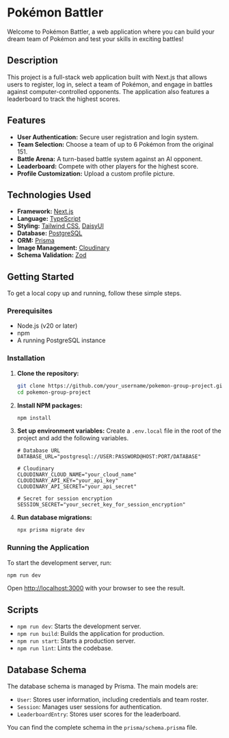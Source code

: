 # Pokémon Battler

Welcome to Pokémon Battler, a web application where you can build your dream team of Pokémon and test your skills in exciting battles!

## Description

This project is a full-stack web application built with Next.js that allows users to register, log in, select a team of Pokémon, and engage in battles against computer-controlled opponents. The application also features a leaderboard to track the highest scores.

## Features

- **User Authentication:** Secure user registration and login system.
- **Team Selection:** Choose a team of up to 6 Pokémon from the original 151.
- **Battle Arena:** A turn-based battle system against an AI opponent.
- **Leaderboard:** Compete with other players for the highest score.
- **Profile Customization:** Upload a custom profile picture.

## Technologies Used

- **Framework:** [Next.js](https://nextjs.org/)
- **Language:** [TypeScript](https://www.typescriptlang.org/)
- **Styling:** [Tailwind CSS](https://tailwindcss.com/), [DaisyUI](https://daisyui.com/)
- **Database:** [PostgreSQL](https://www.postgresql.org/)
- **ORM:** [Prisma](https://www.prisma.io/)
- **Image Management:** [Cloudinary](https://cloudinary.com/)
- **Schema Validation:** [Zod](https://zod.dev/)

## Getting Started

To get a local copy up and running, follow these simple steps.

### Prerequisites

- Node.js (v20 or later)
- npm
- A running PostgreSQL instance

### Installation

1.  **Clone the repository:**

    ```sh
    git clone https://github.com/your_username/pokemon-group-project.git
    cd pokemon-group-project
    ```

2.  **Install NPM packages:**

    ```sh
    npm install
    ```

3.  **Set up environment variables:**
    Create a `.env.local` file in the root of the project and add the following variables.

    ```env
    # Database URL
    DATABASE_URL="postgresql://USER:PASSWORD@HOST:PORT/DATABASE"

    # Cloudinary
    CLOUDINARY_CLOUD_NAME="your_cloud_name"
    CLOUDINARY_API_KEY="your_api_key"
    CLOUDINARY_API_SECRET="your_api_secret"

    # Secret for session encryption
    SESSION_SECRET="your_secret_key_for_session_encryption"
    ```

4.  **Run database migrations:**
    ```sh
    npx prisma migrate dev
    ```

### Running the Application

To start the development server, run:

```sh
npm run dev
```

Open [http://localhost:3000](http://localhost:3000) with your browser to see the result.

## Scripts

- `npm run dev`: Starts the development server.
- `npm run build`: Builds the application for production.
- `npm run start`: Starts a production server.
- `npm run lint`: Lints the codebase.

## Database Schema

The database schema is managed by Prisma. The main models are:

- `User`: Stores user information, including credentials and team roster.
- `Session`: Manages user sessions for authentication.
- `LeaderboardEntry`: Stores user scores for the leaderboard.

You can find the complete schema in the `prisma/schema.prisma` file.
